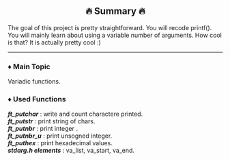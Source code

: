 <h2 align="center">🔥 Summary 🔥</h2>

The goal of this project is pretty straightforward. You will recode printf().
You will mainly learn about using a variable number of arguments. How cool is that?
It is actually pretty cool :)

---

### ♦️ Main Topic
Variadic functions.

### ♦️ Used Functions
***ft_putchar*** : write and count charactere printed.<br>
***ft_putstr*** : print string of chars.<br>
***ft_putnbr*** : print integer .<br>
***ft_putnbr_u*** : print unsogned integer.<br>
***ft_puthex*** : print hexadecimal values.<br>
***stdarg.h elements*** : va_list, va_start, va_end.<br>
